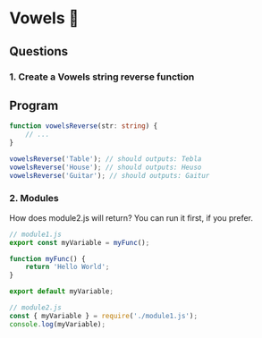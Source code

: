# Vowels 🦥

## Questions

### 1. Create a Vowels string reverse function

## Program

```ts
function vowelsReverse(str: string) {
    // ...
}

vowelsReverse('Table'); // should outputs: Tebla
vowelsReverse('House'); // should outputs: Heuso
vowelsReverse('Guitar'); // should outputs: Gaitur
```

### 2. Modules

How does module2.js will return?
You can run it first, if you prefer.

```js
// module1.js
export const myVariable = myFunc();

function myFunc() {
    return 'Hello World';
}

export default myVariable;

```

```js
// module2.js
const { myVariable } = require('./module1.js');
console.log(myVariable);
```

